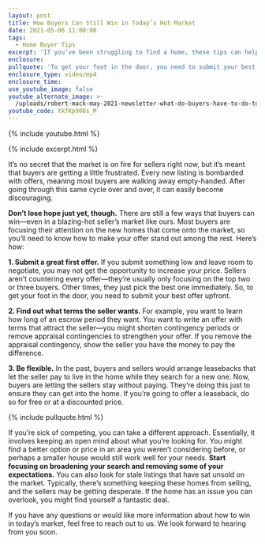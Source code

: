 ```yaml
---
layout: post
title: How Buyers Can Still Win in Today’s Hot Market
date: 2021-05-06 11:00:00
tags:
  - Home Buyer Tips
excerpt: 'If you’ve been struggling to find a home, these tips can help immensely.'
enclosure:
pullquote: 'To get your foot in the door, you need to submit your best offer upfront.'
enclosure_type: video/mp4
enclosure_time:
use_youtube_image: false
youtube_alternate_image: >-
  /uploads/robert-mack-may-2021-newsletter-what-do-buyers-have-to-do-to-win-yt.jpg
youtube_code: tkfKp908s_M
---
```

{% include youtube.html %}

{% include excerpt.html %}

It’s no secret that the market is on fire for sellers right now, but it’s meant that buyers are getting a little frustrated. Every new listing is bombarded with offers, meaning most buyers are walking away empty-handed. After going through this same cycle over and over, it can easily become discouraging.

**Don’t lose hope just yet, though.** There are still a few ways that buyers can win—even in a blazing-hot seller’s market like ours. Most buyers are focusing their attention on the new homes that come onto the market, so you’ll need to know how to make your offer stand out among the rest. Here’s how:&nbsp;

**1\. Submit a great first offer.** If you submit something low and leave room to negotiate, you may not get the opportunity to increase your price. Sellers aren’t countering every offer—they’re usually only focusing on the top two or three buyers. Other times, they just pick the best one immediately. So, to get your foot in the door, you need to submit your best offer upfront.

**2\. Find out what terms the seller wants.** For example, you want to learn how long of an escrow period they want. You want to write an offer with terms that attract the seller—you might shorten contingency periods or remove appraisal contingencies to strengthen your offer. If you remove the appraisal contingency, show the seller you have the money to pay the difference.

**3\. Be flexible.** In the past, buyers and sellers would arrange leasebacks that let the seller pay to live in the home while they search for a new one. Now, buyers are letting the sellers stay without paying. They’re doing this just to ensure they can get into the home. If you’re going to offer a leaseback, do so for free or at a discounted price.

{% include pullquote.html %}

If you’re sick of competing, you can take a different approach. Essentially, it involves keeping an open mind about what you’re looking for. You might find a better option or price in an area you weren’t considering before, or perhaps a smaller house would still work well for your needs. **Start focusing on broadening your search and removing some of your expectations.** You can also look for stale listings that have sat unsold on the market. Typically, there’s something keeping these homes from selling, and the sellers may be getting desperate. If the home has an issue you can overlook, you might find yourself a fantastic deal.&nbsp;

If you have any questions or would like more information about how to win in today’s market, feel free to reach out to us. We look forward to hearing from you soon.
